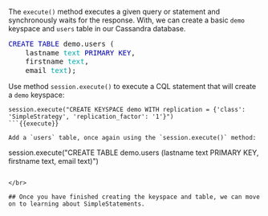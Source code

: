 The `execute()` method executes a given query or statement and synchronously waits for the response. With, we can create a basic `demo` keyspace and `users` table in our Cassandra database.

<pre style="margin: 0; line-height: 125%"><span style="color: #0000aa">CREATE</span> <span style="color: #0000aa">TABLE</span> demo.users (
    lastname <span style="color: #00aaaa">text</span> <span style="color: #0000aa">PRIMARY</span> <span style="color: #0000aa">KEY</span>,
    firstname <span style="color: #00aaaa">text</span>,
    email <span style="color: #00aaaa">text</span>);
</pre>


Use method `session.execute()` to execute a CQL statement that will create a `demo` keyspace:

```
session.execute("CREATE KEYSPACE demo WITH replication = {'class': 'SimpleStrategy', 'replication_factor': '1'}")
```{{execute}}

Add a `users` table, once again using the `session.execute()` method:

```
session.execute("CREATE TABLE demo.users (lastname text PRIMARY KEY, firstname text, email text)")
```{{execute}}

</br>

## Once you have finished creating the keyspace and table, we can move on to learning about SimpleStatements.     
